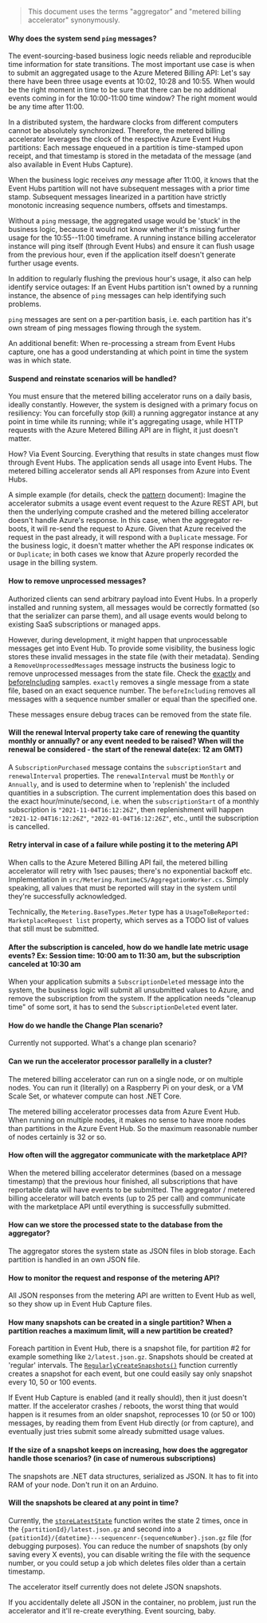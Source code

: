 > This document uses the terms "aggregator" and "metered billing accelerator" synonymously. 

#### Why does the system send `ping` messages?

The event-sourcing-based business logic needs reliable and reproducible time information for state transitions. The most important use case is when to submit an aggregated usage to the Azure Metered Billing API: Let's say there have been three usage events at 10:02, 10:28 and 10:55. When would be the right moment in time to be sure that there can be no additional events coming in for the 10:00-11:00 time window? The right moment would be any time after 11:00.

In a distributed system, the hardware clocks from different computers cannot be absolutely synchronized. Therefore, the metered billing accelerator leverages the clock of the respective Azure Event Hubs partitions: Each message enqueued in a partition is time-stamped upon receipt, and that timestamp is stored in the metadata of the message (and also available in Event Hubs Capture).

When the business logic receives *any* message after 11:00, it knows that the Event Hubs partition will not have subsequent messages with a prior time stamp. Subsequent messages linearized in a partition have strictly monotonic increasing sequence numbers, offsets and timestamps. 

Without a `ping` message, the aggregated usage would be 'stuck' in the business logic, because it would not know whether it's missing further usage for the 10:55--11:00 timeframe. A running instance billing accelerator instance will ping itself (through Event Hubs) and ensure it can flush usage from the previous hour, even if the application itself doesn't generate further usage events.

In addition to regularly flushing  the previous hour's usage, it also can help identify service outages: If an Event Hubs partition isn't owned by a running instance, the absence of `ping` messages can help identifying such problems. 

`ping` messages are sent on a per-partition basis, i.e. each partition has it's own stream of ping messages flowing through the system.

An additional benefit: When re-processing a stream from Event Hubs capture, one has a good understanding at which point in time the system was in which state.

#### Suspend and reinstate scenarios will be handled?

You must ensure that the metered billing accelerator runs on a daily basis, ideally constantly. However, the system is designed with a primary focus on resiliency: You can forcefully stop (kill) a running aggregator instance at any point in time while its running; while it's aggregating usage, while HTTP requests with the Azure Metered Billing API are in flight, it just doesn't matter. 

How? Via Event Sourcing. Everything that results in state changes must flow through Event Hubs. The application sends all usage into Event Hubs. The metered billing accelerator sends all API responses from Azure into Event Hubs. 

A simple example (for details, check the [pattern](../pattern.md) document): Imagine the accelerator submits a usage event event request to the Azure REST API, but then the underlying compute crashed and the metered billing accelerator doesn't handle Azure's response. In this case, when the aggregator re-boots, it will re-send the request to Azure. Given that Azure received the request in the past already, it will respond with a `Duplicate` message. For the business logic, it doesn't matter whether the API response indicates `OK` or `Duplicate`; in both cases we know that Azure properly recorded the usage in the billing system.

#### How to remove unprocessed messages?

Authorized clients can send arbitrary payload into Event Hubs. In a properly installed and running system, all messages would be correctly formatted (so that the serializer can parse them), and all usage events would belong to existing SaaS subscriptions or managed apps. 

However, during development, it might happen that unprocessable messages get into Event Hub. To provide some visibility, the business logic stores these invalid messages in the state file (with their metadata). Sending a `RemoveUnprocessedMessages` message instructs the business logic to remove unprocessed messages from the state file. Check the [exactly](../src/Metering.Tests/data/InternalMessages/RemoveUnprocessedMessages%20exactly.json)  and [beforeIncluding](../src/Metering.Tests/data/InternalMessages/RemoveUnprocessedMessages%20exactly.json) samples. `exactly` removes a single message from a state file, based on an exact sequence number. The `beforeIncluding` removes all messages with a sequence number smaller or equal than the specified one.

These messages ensure debug traces can be removed from the state file.

#### Will the renewal Interval property take care of renewing the quantity monthly or annually? or any event needed to be raised?  When will the renewal be considered - the start of the renewal date(ex: 12 am GMT) 

A `SubscriptionPurchased` message contains the `subscriptionStart` and `renewalInterval` properties. The `renewalInterval` must be `Monthly` or `Annually`, and is used to determine when to 'replenish' the included quantities in a subscription. The current implementation does this based on the exact hour/minute/second, i.e. when the `subscriptionStart` of a monthly subscription is `"2021-11-04T16:12:26Z"`, then replenishment will happen `"2021-12-04T16:12:26Z"`, `"2022-01-04T16:12:26Z"`, etc., until the subscription is cancelled.

#### Retry interval in case of a failure while posting it to the metering API

When calls to the Azure Metered Billing API fail, the metered billing accelerator will retry with 1sec pauses; there's no exponential backoff etc. Implementation in `src/Metering.RuntimeCS/AggregationWorker.cs`. Simply speaking, all values that must be reported will stay in the system until they're successfully acknowledged. 

Technically, the `Metering.BaseTypes.Meter` type has a `UsageToBeReported: MarketplaceRequest list` property, which serves as a TODO list of values that still must be submitted.

#### After the subscription is canceled, how do we handle late metric usage events?  Ex: Session time: 10:00 am to 11:30 am, but the subscription canceled at 10:30 am 

When your application submits a `SubscriptionDeleted` message into the system, the business logic will submit all unsubmitted values to Azure, and remove the subscription from the system. If the application needs "cleanup time" of some sort, it has to send the `SubscriptionDeleted` event later. 

#### How do we handle the Change Plan scenario?

Currently not supported. What's a change plan scenario? 

#### Can we run the accelerator processor parallelly in a cluster?

The metered billing accelerator can run on a single node, or on multiple nodes. You can run it (literally) on a Raspberry Pi on your desk, or a VM Scale Set, or whatever compute can host .NET Core. 

The metered billing accelerator processes data from Azure Event Hub. When running on multiple nodes, it makes no sense to have more nodes than partitions in the Azure Event Hub. So the maximum reasonable number of nodes certainly is 32 or so. 

#### How often will the aggregator communicate with the marketplace API?

When the metered billing accelerator determines (based on a message timestamp) that the previous hour finished, all subscriptions that have reportable data will have events to be submitted. The aggregator / metered billing accelerator will batch events (up to 25 per call) and communicate with the marketplace API until everything is successfully submitted.

#### How can we store the processed state to the database from the aggregator?

The aggregator stores the system state as JSON files in blob storage. Each partition is handled in an own JSON file. 

#### How to monitor the request and response of the metering API?

All JSON responses from the metering API are written to Event Hub as well, so they show up in Event Hub Capture files.

#### How many snapshots can be created in a single partition? When a partition reaches a maximum limit, will a new partition be created?

Foreach partition in Event Hub, there is a snapshot file, for partition #2 for example something like `2/latest.json.gz`. Snapshots should be created at 'regular' intervals. The [`RegularlyCreateSnapshots()`](https://github.com/microsoft/metered-billing-accelerator/blob/82153924087237e109825a436cc15ed9c429812b/src/Metering.RuntimeCS/AggregationWorker.cs#L172-L180) function currently creates a snapshot for each event, but one could easily say only snapshot every 10, 50 or 100 events. 

If Event Hub Capture is enabled (and it really should), then it just doesn't matter. If the accelerator crashes / reboots, the worst thing that would happen is it resumes from an older snapshot, reprocesses 10 (or 50 or 100) messages, by reading them from Event Hub directly (or from capture), and eventually just tries submit some already submitted usage values.

#### If the size of a snapshot keeps on increasing, how does the aggregator handle those scenarios? (in case of numerous subscriptions)

The snapshots are .NET data structures, serialized as JSON. It has to fit into RAM of your node. Don't run it on an Arduino. 

#### Will the snapshots be cleared at any point in time? 

Currently, the [`storeLatestState`](https://github.com/microsoft/metered-billing-accelerator/blob/82153924087237e109825a436cc15ed9c429812b/src/Metering.Runtime/MeterCollectionStore.fs#L216) function writes the state 2 times, once in the `{partitionId}/latest.json.gz`  and second into a `{patitionId}/{datetime}---sequencenr-{sequenceNumber}.json.gz` file (for debugging purposes). You can reduce the number of snapshots (by only saving every X events), you can disable writing the file with the sequence number, or you could setup a job which deletes files older than a certain timestamp. 

The accelerator itself currently does not delete JSON snapshots.

If you accidentally delete all JSON in the container, no problem, just run the accelerator and it'll re-create everything. Event sourcing, baby.